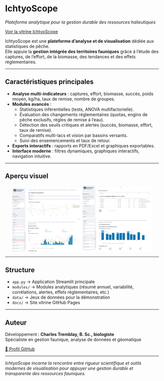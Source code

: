 # IchtyoScope
*Plateforme analytique pour la gestion durable des ressources halieutiques*

[Voir la vitrine IchtyoScope](https://charles-t-sys.github.io/IchtyoScope/)

IchtyoScope est une **plateforme d’analyse et de visualisation** dédiée aux statistiques de pêche.  
Elle appuie la **gestion intégrée des territoires fauniques** grâce à l’étude des captures, de l’effort, de la biomasse, des tendances et des effets réglementaires.

---

## Caractéristiques principales

- **Analyse multi-indicateurs** : captures, effort, biomasse, succès, poids moyen, kg/ha, taux de remise, nombre de groupes.  
- **Modules avancés** :  
  - Statistiques inférentielles (tests, ANOVA multifactorielle).  
  - Évaluation des changements réglementaires (quotas, engins de pêche exclusifs, règles de remise à l’eau).  
  - Détection des seuils critiques et alertes (succès, biomasse, effort, taux de remise).  
  - Comparatifs multi-lacs et vision par bassins versants.  
  - Suivi des ensemencements et taux de retour.  
- **Exports interactifs** : rapports en PDF/Excel et graphiques exportables.  
- **Interface moderne** : filtres dynamiques, graphiques interactifs, navigation intuitive.

---

## Aperçu visuel

<p align="center">
  <img src="docs/sc1.png" alt="Capture IchtyoScope 1" width="45%">
  <img src="docs/sc2.png" alt="Capture IchtyoScope 2" width="45%"><br>
  <img src="docs/sc3.png" alt="Capture IchtyoScope 3" width="45%">
  <img src="docs/sc4.jpg" alt="Capture IchtyoScope 4" width="45%">
</p>

---

## Structure

- `app.py` → Application Streamlit principale  
- `modules/` → Modules analytiques (résumé annuel, variabilité, corrélations, alertes, effets réglementaires, etc.)  
- `data/` → Jeux de données pour la démonstration  
- `docs/` → Site vitrine GitHub Pages  

---

## Auteur

Développement : **Charles Tremblay, B. Sc., biologiste**  
Spécialiste en gestion faunique, analyse de données et géomatique  

[🔗 Profil GitHub](https://github.com/Charles-T-sys)  

---

 *IchtyoScope incarne la rencontre entre rigueur scientifique et outils modernes de visualisation pour appuyer une gestion durable et transparente des ressources fauniques.*
